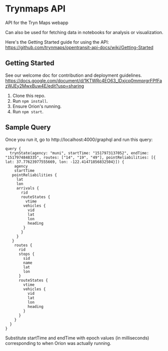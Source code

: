 # Trynmaps API

API for the Tryn Maps webapp

Can also be used for fetching data in notebooks for analysis or visualization.

Here's the Getting Started guide for using the API: https://github.com/trynmaps/opentransit-api-docs/wiki/Getting-Started

## Getting Started

See our welcome doc for contribution and deployment guidelines.
https://docs.google.com/document/d/1KTWRc4EO63_lDxjcp0mmprgrFPfFazWJEy2MwxBuw4E/edit?usp=sharing

1. Clone this repo.
2. Run `npm install`.
3. Ensure Orion's running.
4. Run `npm start`.

## Sample Query

Once you run it, go to http://localhost:4000/graphql and run this query:
```
query {
  trynState(agency: "muni", startTime: "1517973137052", endTime: "1517974848335", routes: ["14", "19", "49"], pointReliabilities: [{ lat: 37.77623977555669, lon: -122.41471856832504}]) {
    agency
    startTime
   pointReliabilities {
     lat
     lon
     arrivals {
       rid
       routeStates {
         vtime
        vehicles {
          vid
          lat
          lon
          heading
        }
       }
     }
   }
    routes {
      rid
      stops {
        sid
        name
        lat
        lon
      }
      routeStates {
        vtime
        vehicles {
          vid
          lat
          lon
          heading
        }
      }
    }
  }
}
```
Substitute startTime and endTime with epoch values (in milliseconds) corresponding to when Orion was actually running.

